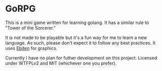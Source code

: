 # GoRPG

This is a mini game written for learning golang. It has a similar rule to "Tower of the Sorcerer."

It is not made to be playable but it's a fun way for me to learn a new language. As such,
please don't expect it to follow any best practices. It uses
[Ebiten](https://github.com/hajimehoshi/ebiten) for graphics.

Currently I have no plan for futher development on this project.
Licensed under WTFPLv2 and MIT (whichever one you prefer).
